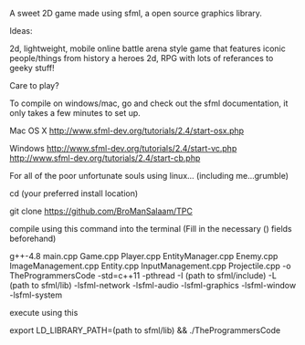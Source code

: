 A sweet 2D game made using sfml, a open source graphics library.

Ideas:

2d, lightweight, mobile online battle arena style game that features iconic people/things from history a heroes 2d, RPG with lots of referances to geeky stuff!

Care to play?

To compile on windows/mac, go and check out the sfml documentation, it only takes a few minutes to set up.

Mac OS X http://www.sfml-dev.org/tutorials/2.4/start-osx.php

Windows http://www.sfml-dev.org/tutorials/2.4/start-vc.php http://www.sfml-dev.org/tutorials/2.4/start-cb.php

For all of the poor unfortunate souls using linux... (including me...grumble)

cd (your preferred install location)

git clone https://github.com/BroManSalaam/TPC

compile using this command into the terminal (Fill in the necessary () fields beforehand)

g++-4.8 main.cpp Game.cpp Player.cpp EntityManager.cpp Enemy.cpp ImageManagement.cpp Entity.cpp InputManagement.cpp Projectile.cpp -o TheProgrammersCode -std=c++11 -pthread -I (path to sfml/include) -L (path to sfml/lib) -lsfml-network -lsfml-audio -lsfml-graphics -lsfml-window -lsfml-system

execute using this

export LD_LIBRARY_PATH=(path to sfml/lib) && ./TheProgrammersCode

